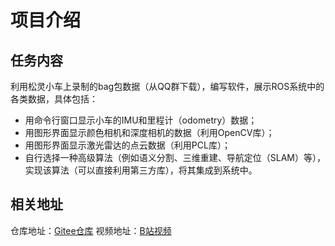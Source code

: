 # 项目介绍
## 任务内容
利用松灵小车上录制的bag包数据（从QQ群下载），编写软件，展示ROS系统中的各类数据，具体包括：

- 用命令行窗口显示小车的IMU和里程计（odometry）数据；
- 用图形界面显示颜色相机和深度相机的数据（利用OpenCV库）；
- 用图形界面显示激光雷达的点云数据（利用PCL库）；
- 自行选择一种高级算法（例如语义分割、三维重建、导航定位（SLAM）等），实现该算法（可以直接利用第三方库），将其集成到系统中。

## 相关地址
仓库地址：[Gitee仓库](https://gitee.com/lloydtt/ROS_Project)
视频地址：[B站视频](https://www.bilibili.com/video/BV1yN411U7Lu/?spm_id_from=333.1007.top_right_bar_window_history.content.click&vd_source=a0cf3dbb8b6075e67c67d5f04744d98f)